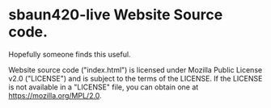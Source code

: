 # sbaun420-live Website Source code.
Hopefully someone finds this useful. 

Website source code ("index.html") is licensed under Mozilla Public License v2.0 ("LICENSE") and is subject to the terms of the LICENSE.
If the LICENSE is not available in a "LICENSE" file, you can obtain one at https://mozilla.org/MPL/2.0.
